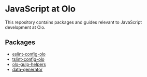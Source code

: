# JavaScript at Olo

This repository contains packages and guides relevant to JavaScript development at Olo.

## Packages

- [eslint-config-olo](packages/eslint-config-olo)
- [tslint-config-olo](packages/tslint-config-olo)
- [olo-gulp-helpers](packages/olo-gulp-helpers)
- [data-generator](packages/data-generator)
